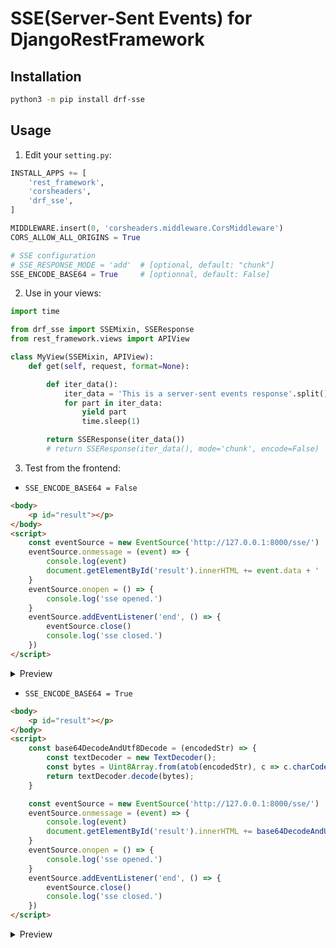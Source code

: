 # SSE(Server-Sent Events) for DjangoRestFramework

## Installation

```bash
python3 -m pip install drf-sse
```

## Usage

1. Edit your `setting.py`:
```python
INSTALL_APPS += [
    'rest_framework',
    'corsheaders',
    'drf_sse',
]

MIDDLEWARE.insert(0, 'corsheaders.middleware.CorsMiddleware')
CORS_ALLOW_ALL_ORIGINS = True

# SSE configuration
# SSE_RESPONSE_MODE = 'add'  # [optional, default: "chunk"]
SSE_ENCODE_BASE64 = True     # [optionnal, default: False]
```

2. Use in your views:

```python
import time

from drf_sse import SSEMixin, SSEResponse
from rest_framework.views import APIView

class MyView(SSEMixin, APIView):
    def get(self, request, format=None):

        def iter_data():
            iter_data = 'This is a server-sent events response'.split()
            for part in iter_data:
                yield part
                time.sleep(1)

        return SSEResponse(iter_data())
        # return SSEResponse(iter_data(), mode='chunk', encode=False)  # will overwrite settings
```

3. Test from the frontend:

- `SSE_ENCODE_BASE64 = False`

```html
<body>
    <p id="result"></p>
</body>
<script>
    const eventSource = new EventSource('http://127.0.0.1:8000/sse/')
    eventSource.onmessage = (event) => {
        console.log(event)
        document.getElementById('result').innerHTML += event.data + ' '
    }
    eventSource.onopen = () => {
        console.log('sse opened.')
    }
    eventSource.addEventListener('end', () => {
        eventSource.close()
        console.log('sse closed.')
    })
</script>
```

<details>
<summary>Preview</summary>
<img src="https://suqingdong.github.io/drf_sse/src/sse.png" widt="60%"/>
</details>

- `SSE_ENCODE_BASE64 = True`

```html
<body>
    <p id="result"></p>
</body>
<script>
    const base64DecodeAndUtf8Decode = (encodedStr) => {
        const textDecoder = new TextDecoder();
        const bytes = Uint8Array.from(atob(encodedStr), c => c.charCodeAt(0));
        return textDecoder.decode(bytes);
    }

    const eventSource = new EventSource('http://127.0.0.1:8000/sse/')
    eventSource.onmessage = (event) => {
        console.log(event)
        document.getElementById('result').innerHTML += base64DecodeAndUtf8Decode(event.data) + ' '
    }
    eventSource.onopen = () => {
        console.log('sse opened.')
    }
    eventSource.addEventListener('end', () => {
        eventSource.close()
        console.log('sse closed.')
    })
</script>
```

<details>
<summary>Preview</summary>
<img src="https://suqingdong.github.io/drf_sse/src/sse-encode.png" widt="60%"/>
</details>
